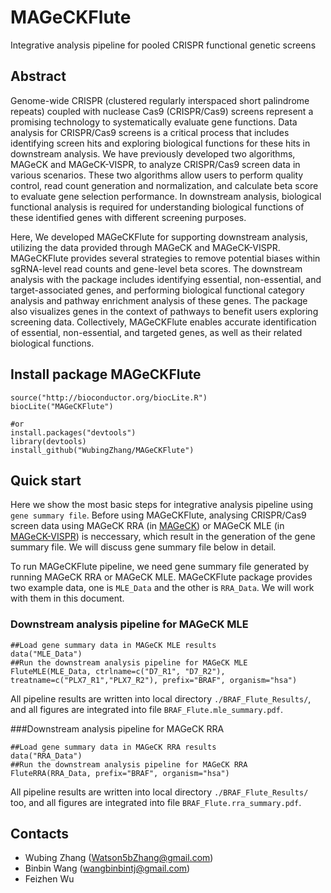 # MAGeCKFlute
Integrative analysis pipeline for pooled CRISPR functional genetic screens

## Abstract
Genome-wide CRISPR (clustered regularly interspaced short palindrome repeats) coupled with nuclease Cas9 (CRISPR/Cas9) screens represent a promising technology to systematically evaluate gene functions. Data analysis for CRISPR/Cas9 screens is a critical process that includes identifying screen hits and exploring biological functions for these hits in downstream analysis. We have previously developed two algorithms, MAGeCK and MAGeCK-VISPR, to analyze CRISPR/Cas9 screen data in various scenarios. These two algorithms allow users to perform quality control, read count generation and normalization, and calculate beta score to evaluate gene selection performance. In downstream analysis, biological functional analysis is required for understanding biological functions of these identified genes with different screening purposes.

  Here, We developed MAGeCKFlute for supporting downstream analysis, utilizing the data provided through MAGeCK and MAGeCK-VISPR. MAGeCKFlute provides several strategies to remove potential biases within sgRNA-level read counts and gene-level beta scores. The downstream analysis with the package includes identifying essential, non-essential, and target-associated genes, and performing biological functional category analysis and pathway enrichment analysis of these genes. The package also visualizes genes in the context of pathways to benefit users exploring screening data. Collectively, MAGeCKFlute enables accurate identification of essential, non-essential, and targeted genes, as well as their related biological functions. 

## Install package MAGeCKFlute

~~~
source("http://bioconductor.org/biocLite.R")
biocLite("MAGeCKFlute")

#or
install.packages("devtools")
library(devtools)
install_github("WubingZhang/MAGeCKFlute")
~~~

## Quick start
Here we show the most basic steps for integrative analysis pipeline using `gene summary file`. Before using MAGeCKFlute, analysing CRISPR/Cas9 screen data using MAGeCK RRA (in [MAGeCK](https://genomebiology.biomedcentral.com/articles/10.1186/s13059-014-0554-4)) or MAGeCK MLE (in [MAGeCK-VISPR](https://genomebiology.biomedcentral.com/articles/10.1186/s13059-015-0843-6)) is neccessary, which result in the generation of the gene summary file. We will discuss gene summary file below in detail. 

To run MAGeCKFlute pipeline, we need gene summary file generated by running MAGeCK RRA or MAGeCK MLE.
MAGeCKFlute package provides two example data, one is `MLE_Data` and the other is `RRA_Data`. 
We will work with them in this document.

### Downstream analysis pipeline for MAGeCK MLE

~~~
##Load gene summary data in MAGeCK MLE results
data("MLE_Data")
##Run the downstream analysis pipeline for MAGeCK MLE
FluteMLE(MLE_Data, ctrlname=c("D7_R1", "D7_R2"), treatname=c("PLX7_R1","PLX7_R2"), prefix="BRAF", organism="hsa")

~~~

All pipeline results are written into local directory `./BRAF_Flute_Results/`, and all figures are integrated into file
 `BRAF_Flute.mle_summary.pdf`.

###Downstream analysis pipeline for MAGeCK RRA

~~~
##Load gene summary data in MAGeCK RRA results
data("RRA_Data")
##Run the downstream analysis pipeline for MAGeCK RRA
FluteRRA(RRA_Data, prefix="BRAF", organism="hsa")
~~~

All pipeline results are written into local directory `./BRAF_Flute_Results/` too, and all figures are integrated into file  `BRAF_Flute.rra_summary.pdf`.

## Contacts

* Wubing Zhang (Watson5bZhang@gmail.com)
* Binbin Wang (wangbinbintj@gmail.com)
* Feizhen Wu
